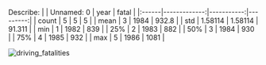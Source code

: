 Describe:
|       |   Unnamed: 0 |       year |    fatal |
|:------|-------------:|-----------:|---------:|
| count |      5       |    5       |    5     |
| mean  |      3       | 1984       |  932.8   |
| std   |      1.58114 |    1.58114 |   91.311 |
| min   |      1       | 1982       |  839     |
| 25%   |      2       | 1983       |  882     |
| 50%   |      3       | 1984       |  930     |
| 75%   |      4       | 1985       |  932     |
| max   |      5       | 1986       | 1081     |

![driving_fatalities](python_files/outputs/driving_fatalities.png)
